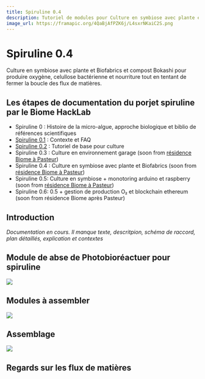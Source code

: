 ```yaml
--- 
title: Spiruline 0.4
description: Tutoriel de modules pour Culture en symbiose avec plante et Biofabrics et compost Bokashi pour produire oxygène, celullose bactérienne et nourriture
image_url: https://framapic.org/4QaBjAfPZK6j/L4sxrNKaiC2S.png
---
```


# Spiruline 0.4
Culture en symbiose avec plante et Biofabrics et compost Bokashi pour produire oxygène, celullose bactérienne et nourriture tout en tentant de fermer la boucle des flux de matières. 

## Les étapes de documentation du porjet spiruline par le Biome HackLab

+ Spiruline 0 : Histoire de la micro-algue, approche biologique et biblio de références scientifiques
+ [Spiruline 0.1](https://lebiome.github.io/#LeBiome/Proto_et_Projets/blob/master/Spiruline/spiruline-0.1.md) : Contexte et FAQ
+ [Spiruline 0.2](https://lebiome.github.io/#LeBiome/Proto_et_Projets/blob/master/Spiruline/spiruline-0.2.md) : Tutoriel de base pour culture
+ Spiruline 0.3 : Culture en environnement garage (soon from [résidence Biome à Pasteur](https://hackmd.io/s/BJ-CtQywW#))
+ Spiruline 0.4 : Culture en symbiose avec plante et Biofabrics (soon from [résidence Biome à Pasteur](https://hackmd.io/s/BJ-CtQywW#))
+ Spiruline 0.5: Culture en symbiose + monotoring arduino et raspberry (soon from [résidence Biome à Pasteur](https://hackmd.io/s/BJ-CtQywW#))
+ Spiruline 0.6: 0.5 + gestion de production O₂ et blockchain ethereum (soon from résidence Biome après Pasteur)

## Introduction

_Documentation en cours. Il manque texte, descritpion, schéma de raccord, plan détaillés, explication et contextes_

## Module de abse de Photobioréactuer pour spiruline

![](https://framapic.org/riT5ISARn3hW/8gkDqW1EgLGH)

## Modules à assembler 
![](https://framapic.org/mnZM8N9c0UKV/DfX09LNbs677)

## Assemblage
![](https://framapic.org/4QaBjAfPZK6j/L4sxrNKaiC2S)

## Regards sur les flux de matières
